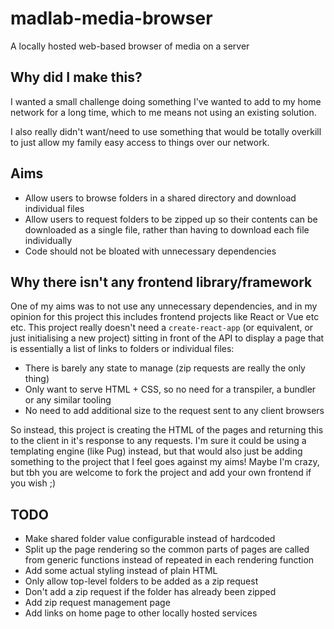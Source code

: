 # madlab-media-browser

 A locally hosted web-based browser of media on a server

## Why did I make this?

 I wanted a small challenge doing something I've wanted to add to my home network for a long time, which to me means not using an existing solution.

 I also really didn't want/need to use something that would be totally overkill to just allow my family easy access to things over our network.

## Aims

- Allow users to browse folders in a shared directory and download individual files
- Allow users to request folders to be zipped up so their contents can be downloaded as a single file, rather than having to download each file individually
- Code should not be bloated with unnecessary dependencies

## Why there isn't any frontend library/framework

 One of my aims was to not use any unnecessary dependencies, and in my opinion for this project this includes frontend projects like React or Vue etc etc. This project really doesn't need a `create-react-app` (or equivalent, or just initialising a new project) sitting in front of the API to display a page that is essentially a list of links to folders or individual files:

- There is barely any state to manage (zip requests are really the only thing)
- Only want to serve HTML + CSS, so no need for a transpiler, a bundler or any similar tooling
- No need to add additional size to the request sent to any client browsers

 So instead, this project is creating the HTML of the pages and returning this to the client in it's response to any requests. I'm sure it could be using a templating engine (like Pug) instead, but that would also just be adding something to the project that I feel goes against my aims! Maybe I'm crazy, but tbh you are welcome to fork the project and add your own frontend if you wish ;)

## TODO

- Make shared folder value configurable instead of hardcoded
- Split up the page rendering so the common parts of pages are called from generic functions instead of repeated in each rendering function
- Add some actual styling instead of plain HTML
- Only allow top-level folders to be added as a zip request
- Don't add a zip request if the folder has already been zipped
- Add zip request management page
- Add links on home page to other locally hosted services
